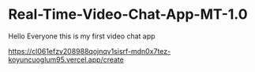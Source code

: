 # Real-Time-Video-Chat-App-MT-1.0

Hello Everyone this is my first video chat app

https://cl061efzv208988qojnqv1sisrf-mdn0x7tez-koyuncuoglum95.vercel.app/create

